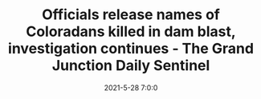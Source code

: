 ---
"title": "Officials release names of Coloradans killed in dam blast, investigation continues - The Grand Junction Daily Sentinel"
"date": "2021-5-28 7:0:0"
"feed_name": "GOOGLENEWS"
"feed_website": "https://news.google.com/search?q=drilling%2Bincident&hl=en-US&gl=US&ceid=US:en"
"feed_rss": "https://news.google.com/rss/search?q=drilling%2Bincident&hl=en-US&gl=US&ceid=US:en"
"link": "https://www.gjsentinel.com/news/western_colorado/officials-release-names-of-coloradans-killed-in-dam-blast-investigation-continues/article_9997f2e4-bf04-11eb-a019-53d17ec8043b.html"
"file": "_posts/2021-5-28-7-0-0_GOOGLENEWS_d82afc5715158370ae66a3023370df4588cd4e61.md"
"accident": "1"
"drilling": "1"
---